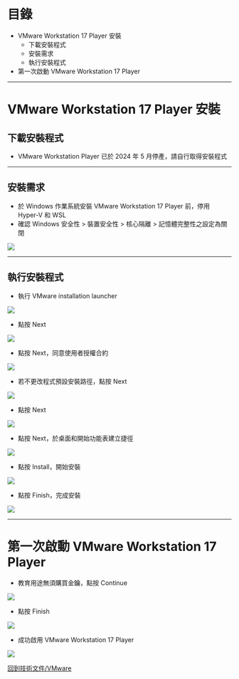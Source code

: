 # 目錄

* VMware Workstation 17 Player 安裝
  * 下載安裝程式
  * 安裝需求
  * 執行安裝程式
* 第一次啟動 VMware Workstation 17 Player

---

# VMware Workstation 17 Player 安裝
## 下載安裝程式

* VMware Workstation Player 已於 2024 年 5 月停產，請自行取得安裝程式

---

## 安裝需求

* 於 Windows 作業系統安裝 VMware Workstation 17 Player 前，停用 Hyper-V 和 WSL
* 確認 Windows 安全性 > 裝置安全性 > 核心隔離 > 記憶體完整性之設定為關閉

![](https://i.imgur.com/RN1zb97.png)

---

## 執行安裝程式

* 執行 VMware installation launcher

![](https://i.imgur.com/ksE7UYR.png)

* 點按 Next

![](https://i.imgur.com/kcyHPYO.png)

* 點按 Next，同意使用者授權合約

![](https://i.imgur.com/KRkQjg6.png)

* 若不更改程式預設安裝路徑，點按 Next

![](https://i.imgur.com/rdK2JAS.png)

* 點按 Next

![](https://i.imgur.com/y7Qz6K1.png)

* 點按 Next，於桌面和開始功能表建立捷徑

![](https://i.imgur.com/0sW0QKe.png)

* 點按 Install，開始安裝

![](https://i.imgur.com/siYx4nt.png)

* 點按 Finish，完成安裝

![](https://i.imgur.com/Xv9bodf.png)

---

# 第一次啟動 VMware Workstation 17 Player

* 教育用途無須購買金鑰，點按 Continue

![](https://i.imgur.com/sOXhSme.png)

* 點按 Finish

![](https://i.imgur.com/M143fOI.png)

* 成功啟用 VMware Workstation 17 Player

![](https://i.imgur.com/4jUYV3z.png)

[回到技術文件/VMware](https://github.com/tarokok8s/Tarokok8s/tree/main/%E6%8A%80%E8%A1%93%E6%96%87%E4%BB%B6/VMware)
